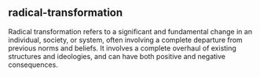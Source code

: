 ## radical-transformation
Radical transformation refers to a significant and fundamental change in an individual, society, or system, often involving a complete departure from previous norms and beliefs. It involves a complete overhaul of existing structures and ideologies, and can have both positive and negative consequences.

